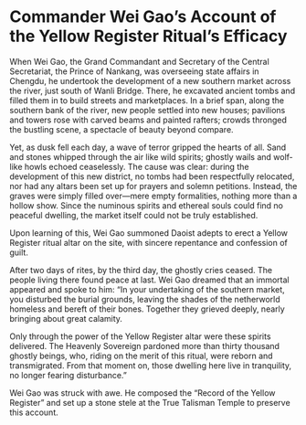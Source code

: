 # Commander Wei Gao’s Account of the Yellow Register Ritual’s Efficacy

When Wei Gao, the Grand Commandant and Secretary of the Central Secretariat, the Prince of Nankang, was overseeing state affairs in Chengdu, he undertook the development of a new southern market across the river, just south of Wanli Bridge. There, he excavated ancient tombs and filled them in to build streets and marketplaces. In a brief span, along the southern bank of the river, new people settled into new houses; pavilions and towers rose with carved beams and painted rafters; crowds thronged the bustling scene, a spectacle of beauty beyond compare.

Yet, as dusk fell each day, a wave of terror gripped the hearts of all. Sand and stones whipped through the air like wild spirits; ghostly wails and wolf-like howls echoed ceaselessly. The cause was clear: during the development of this new district, no tombs had been respectfully relocated, nor had any altars been set up for prayers and solemn petitions. Instead, the graves were simply filled over—mere empty formalities, nothing more than a hollow show. Since the numinous spirits and ethereal souls could find no peaceful dwelling, the market itself could not be truly established.

Upon learning of this, Wei Gao summoned Daoist adepts to erect a Yellow Register ritual altar on the site, with sincere repentance and confession of guilt.

After two days of rites, by the third day, the ghostly cries ceased. The people living there found peace at last. Wei Gao dreamed that an immortal appeared and spoke to him: “In your undertaking of the southern market, you disturbed the burial grounds, leaving the shades of the netherworld homeless and bereft of their bones. Together they grieved deeply, nearly bringing about great calamity.

Only through the power of the Yellow Register altar were these spirits delivered. The Heavenly Sovereign pardoned more than thirty thousand ghostly beings, who, riding on the merit of this ritual, were reborn and transmigrated. From that moment on, those dwelling here live in tranquility, no longer fearing disturbance.”

Wei Gao was struck with awe. He composed the “Record of the Yellow Register” and set up a stone stele at the True Talisman Temple to preserve this account.